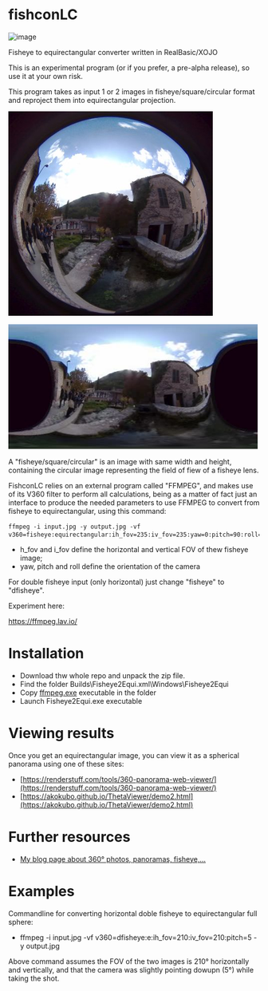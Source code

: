 # fishconLC

![image](https://user-images.githubusercontent.com/1620953/126903606-7388236b-1886-4949-999b-d94ad566ea13.png)

Fisheye to equirectangular converter written in RealBasic/XOJO

This is an experimental program (or if you prefer, a pre-alpha release), so use it at your own risk.

This program takes as input 1 or 2 images in fisheye/square/circular format and reproject them into equirectangular projection.

![Fisheye](https://github.com/jumpjack/fishconLC/blob/main/001-mini.jpg)

![Equirect](https://github.com/jumpjack/fishconLC/blob/main/001-pano1.jpg)
          
A "fisheye/square/circular" is an image with same width and height, containing the circular image representing the field of fiew of a fisheye lens.

FishconLC  relies on an external program called "FFMPEG", and makes use of its V360 filter to perform all calculations, being as a matter of fact just an interface to produce the needed parameters to use FFMPEG to convert from fisheye to equirectangular, using this command:

    ffmpeg -i input.jpg -y output.jpg -vf v360=fisheye:equirectangular:ih_fov=235:iv_fov=235:yaw=0:pitch=90:roll=0

 - h_fov and i_fov define the horizontal and vertical FOV of thew fisheye image;
 - yaw, pitch and roll define the orientation of the camera

For double fisheye input (only horizontal) just change "fisheye" to "dfisheye".

Experiment here:

https://ffmpeg.lav.io/


# Installation

- Download thw whole repo and unpack the zip file.
- Find the folder Builds\Fisheye2Equi.xml\Windows\Fisheye2Equi
- Copy [ffmpeg.exe](https://www.ffmpeg.org/) executable in the folder
- Launch Fisheye2Equi.exe executable

# Viewing results

Once you get an equirectangular image, you can view it as a spherical panorama using one of these sites:
- [https://renderstuff.com/tools/360-panorama-web-viewer/](https://renderstuff.com/tools/360-panorama-web-viewer/)
- [https://akokubo.github.io/ThetaViewer/demo2.html](https://akokubo.github.io/ThetaViewer/demo2.html)

# Further resources
- [My blog page about 360° photos, panoramas, fisheye,...](https://jumpjack.wordpress.com/2021/07/03/foto-3d-a-180-o-360-vr180-o-vr360/)

# Examples

Commandline for converting horizontal doble fisheye to equirectangular full sphere: 

- ffmpeg -i input.jpg -vf v360=dfisheye:e:ih_fov=210:iv_fov=210:pitch=5 -y output.jpg

Above command assumes the FOV of the two images is 210° horizontally and vertically, and that the camera was slightly pointing dowupn (5°) while taking the shot.
